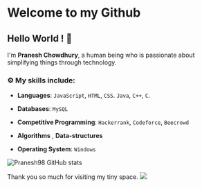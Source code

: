 
# Welcome to my Github
## Hello World ! :wave:

I'm **Pranesh Chowdhury**, a human being who is passionate about simplifying things through technology.



### :gear: My skills include:

- **Languages**: `JavaScript`, `HTML`, `CSS`. `Java`, `C++`, `C`.

- **Databases**: `MySQL`

- **Competitive Programming**: `Hackerrank`, `Codeforce`, `Beecrowd`
    
- **Algorithms** , **Data-structures**

- **Operating System**: `Windows`

![Pranesh98 GitHub stats](https://github-readme-stats.vercel.app/api?username=Pranesh98&theme=dark&show_icons=true)


Thank you so much for visiting my tiny space.
![](https://komarev.com/ghpvc/?username=Pranesh98)
